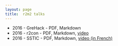 ```yaml
---
layout: page
title:  r2m2 talks
---
```


- 2016 - GreHack - PDF, Markdown
- 2016 - r2con - PDF, Markdown, [video](https://youtu.be/YLEfGj5xyDw)
- 2016 - SSTIC - PDF, Markdown, [video (in French)](http://static.sstic.org/rumps2016/SSTIC_2016-06-02_P12_RUMPS_08.mp4)
